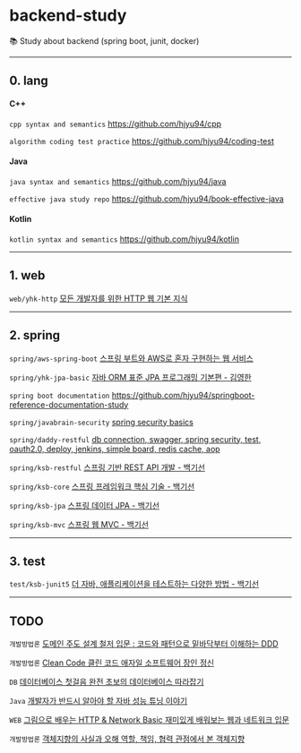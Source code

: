 # backend-study
📚 Study about backend (spring boot, junit, docker)

---

## 0. lang

#### C++ 

`cpp syntax and semantics` https://github.com/hjyu94/cpp

`algorithm coding test practice` https://github.com/hjyu94/coding-test

#### Java 

`java syntax and semantics` https://github.com/hjyu94/java

`effective java study repo` https://github.com/hjyu94/book-effective-java

#### Kotlin 

`kotlin syntax and semantics` https://github.com/hjyu94/kotlin

---

## 1. web

`web/yhk-http` [모든 개발자를 위한 HTTP 웹 기본 지식](https://inf.run/KcTH)

---

## 2. spring

`spring/aws-spring-boot` [스프링 부트와 AWS로 혼자 구현하는 웹 서비스](http://m.yes24.com/Goods/Detail/83849117)

`spring/yhk-jpa-basic` [자바 ORM 표준 JPA 프로그래밍 기본편 - 김영한](https://www.inflearn.com/course/ORM-JPA-Basic)

`spring boot documentation` https://github.com/hjyu94/springboot-reference-documentation-study

`spring/javabrain-security` [spring security basics](https://youtube.com/playlist?list=PLqq-6Pq4lTTYTEooakHchTGglSvkZAjnE)

`spring/daddy-restful` [db connection, swagger, spring security, test, oauth2.0, deploy, jenkins, simple board, redis cache, aop](https://daddyprogrammer.org/post/19/spring-boot2-start-intellij/)

`spring/ksb-restful` [스프링 기반 REST API 개발 - 백기선](https://inf.run/Pf6d)

`spring/ksb-core` [스프링 프레임워크 핵심 기술 - 백기선](https://inf.run/EiJu)

`spring/ksb-jpa` [스프링 데이터 JPA - 백기선](https://inf.run/2AUn)

`spring/ksb-mvc` [스프링 웹 MVC - 백기선](https://inf.run/135j)

---

## 3. test

`test/ksb-junit5` [더 자바, 애플리케이션을 테스트하는 다양한 방법 - 백기선](https://inf.run/qycF)

---

## TODO

`개발방법론` [도메인 주도 설계 철저 입문 : 코드와 패턴으로 밑바닥부터 이해하는 DDD](http://book.interpark.com/product/BookDisplay.do?_method=detail&sc.prdNo=339744139&gclid=CjwKCAjwn6GGBhADEiwAruUcKv46nD_0Ry6ugitwfIKx3nVd1TuARjqaWmkeJpW0qexlDXgRBGNDgxoC5pwQAvD_BwE)

`개발방법론` [Clean Code 클린 코드 애자일 소프트웨어 장인 정신](http://www.yes24.com/Product/Goods/11681152)

`DB` [데이터베이스 첫걸음 완전 초보의 데이터베이스 따라잡기](http://www.yes24.com/Product/Goods/32613394)

`Java` [개발자가 반드시 알아야 할 자바 성능 튜닝 이야기](http://www.kyobobook.co.kr/product/detailViewKor.laf?mallGb=KOR&ejkGb=KOR&barcode=9788966260928)

`WEB` [그림으로 배우는 HTTP & Network Basic 재미있게 배워보는 웹과 네트워크 입문](http://www.kyobobook.co.kr/product/detailViewKor.laf?mallGb=KOR&ejkGb=KOR&barcode=9788931447897)

`개발방법론` [객체지향의 사실과 오해 역할, 책임, 협력 관점에서 본 객체지향](http://www.kyobobook.co.kr/product/detailViewKor.laf?mallGb=KOR&ejkGb=KOR&barcode=9788998139766)
